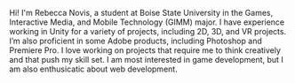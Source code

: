 Hi! I'm Rebecca Novis, a student at Boise State University in the Games, Interactive Media, and Mobile Technology (GIMM) major. I have experience working in Unity for a variety of projects, including 2D, 3D, and VR projects. I’m also proficient in some Adobe products, including Photoshop and Premiere Pro. I love working on projects that require me to think creatively and that push my skill set. I am most interested in game development, but I am also enthusicatic about web development.

<!--
**RebeccaNovis/RebeccaNovis** is a ✨ _special_ ✨ repository because its `README.md` (this file) appears on your GitHub profile.

Here are some ideas to get you started:

- 🔭 I’m currently working on ...
- 🌱 I’m currently learning ...
- 👯 I’m looking to collaborate on ...
- 🤔 I’m looking for help with ...
- 💬 Ask me about ...
- 📫 How to reach me: ...
- 😄 Pronouns: ...
- ⚡ Fun fact: ...
-->
